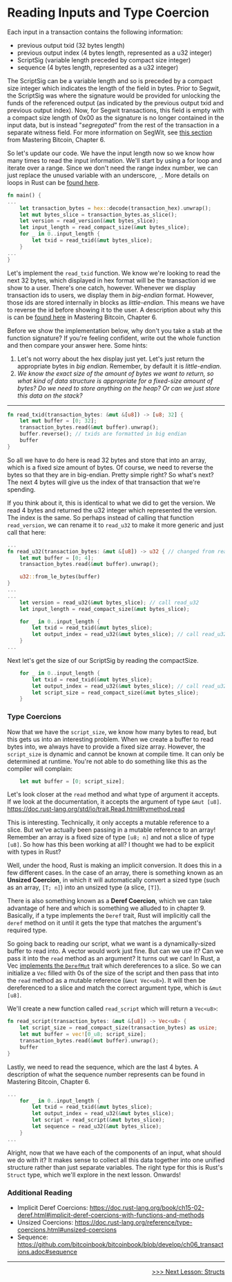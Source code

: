 # Reading Inputs and Type Coercion

Each input in a transaction contains the following information: 
* previous output txid (32 bytes length)
* previous output index (4 bytes length, represented as a u32 integer)
* ScriptSig (variable length preceded by compact size integer)
* sequence (4 bytes length, represented as a u32 integer)

The ScriptSig can be a variable length and so is preceded by a compact size integer which indicates the length of the field in bytes. Prior to Segwit, the ScriptSig was where the signature would be provided for unlocking the funds of the referenced output (as indicated by the previous output txid and previous output index). Now, for Segwit transactions, this field is empty with a compact size length of 0x00 as the signature is no longer contained in the input data, but is instead "*segregated*" from the rest of the transaction in a separate witness field. For more information on SegWit, see [this section](https://github.com/bitcoinbook/bitcoinbook/blob/6d1c26e1640ae32b28389d5ae4caf1214c2be7db/ch06_transactions.adoc#segregated-witness) from Mastering Bitcoin, Chapter 6.

So let's update our code. We have the input length now so we know how many times to read the input information. We'll start by using a for loop and iterate over a range. Since we don't need the range index number, we can just replace the unused variable with an underscore, `_`. More details on loops in Rust can be [found here](https://doc.rust-lang.org/book/ch03-05-control-flow.html#looping-through-a-collection-with-for).

```rust
fn main() {
...
    let transaction_bytes = hex::decode(transaction_hex).unwrap();
    let mut bytes_slice = transaction_bytes.as_slice();
    let version = read_version(&mut bytes_slice);
    let input_length = read_compact_size(&mut bytes_slice);
    for _ in 0..input_length {
        let txid = read_txid(&mut bytes_slice);
    }
...
}
```

Let's implement the `read_txid` function. We know we're looking to read the next 32 bytes, which displayed in hex format will be the transaction id we show to a user. There's one catch, however. Whenever we display transaction ids to users, we display them in *big-endian* format. However, those ids are stored internally in blocks as *little-endian*. This means we have to reverse the id before showing it to the user. A description about why this is can be [found here](https://github.com/bitcoinbook/bitcoinbook/blob/6d1c26e1640ae32b28389d5ae4caf1214c2be7db/ch06_transactions.adoc#internal_and_display_order) in Mastering Bitcoin, Chapter 6.

Before we show the implementation below, why don't you take a stab at the function signature? If you're feeling confident, write out the whole function and then compare your answer here.
Some hints:
1. Let's not worry about the hex display just yet. Let's just return the appropriate bytes in *big endian*. Remember, by default it is *little-endian*.
2. *We know the exact size of the amount of bytes we want to return, so what kind of data structure is appropriate for a fixed-size amount of bytes? Do we need to store anything on the heap? Or can we just store this data on the stack?*

<hr/>

```rust
fn read_txid(transaction_bytes: &mut &[u8]) -> [u8; 32] {
    let mut buffer = [0; 32];
    transaction_bytes.read(&mut buffer).unwrap();
    buffer.reverse(); // txids are formatted in big endian
    buffer
}
```

So all we have to do here is read 32 bytes and store that into an array, which is a fixed size amount of bytes. Of course, we need to reverse the bytes so that they are in big-endian. Pretty simple right? So what's next? The next 4 bytes will give us the index of that transaction that we're spending.

If you think about it, this is identical to what we did to get the version. We read 4 bytes and returned the u32 integer which represented the version. The index is the same. So perhaps instead of calling that function `read_version`, we can rename it to `read_u32` to make it more generic and just call that here:

```rust
...
fn read_u32(transaction_bytes: &mut &[u8]) -> u32 { // changed from read_version
    let mut buffer = [0; 4];
    transaction_bytes.read(&mut buffer).unwrap();

    u32::from_le_bytes(buffer)
}
...
...
    let version = read_u32(&mut bytes_slice); // call read_u32
    let input_length = read_compact_size(&mut bytes_slice);

    for _ in 0..input_length {
        let txid = read_txid(&mut bytes_slice);
        let output_index = read_u32(&mut bytes_slice); // call read_u32
    }
...
```

Next let's get the size of our ScriptSig by reading the compactSize.

```rust
    for _ in 0..input_length {
        let txid = read_txid(&mut bytes_slice);
        let output_index = read_u32(&mut bytes_slice); // call read_u32
        let script_size = read_compact_size(&mut bytes_slice);
    }
```

### Type Coercions

Now that we have the `script_size`, we know how many bytes to read, but this gets us into an interesting problem. When we create a buffer to read bytes into, we always have to provide a fixed size array. However, the `script_size` is dynamic and cannot be known at compile time. It can only be determined at runtime. You're not able to do something like this as the compiler will complain:

```rust
    let mut buffer = [0; script_size];
```

Let's look closer at the `read` method and what type of argument it accepts. If we look at the documentation, it accepts the argument of type `&mut [u8]`. https://doc.rust-lang.org/std/io/trait.Read.html#tymethod.read

This is interesting. Technically, it only accepts a mutable reference to a slice. But we've actually been passing in a mutable reference to an array! Remember an array is a fixed size of type `[u8; n]` and not a slice of type `[u8]`. So how has this been working at all? I thought we had to be explicit with types in Rust?

Well, under the hood, Rust is making an implicit conversion. It does this in a few different cases. In the case of an array, there is something known as an **Unsized Coercion**, in which it will automatically convert a sized type (such as an array, `[T; n]`) into an unsized type (a slice, `[T]`). 

There is also something known as a **Deref Coercion**, which we can take advantage of here and which is something we alluded to in chapter 9. Basically, if a type implements the `Deref` trait, Rust will implicitly call the `deref` method on it until it gets the type that matches the argument's required type.

So going back to reading our script, what we want is a dynamically-sized buffer to read into. A vector would work just fine. But can we use it? Can we pass it into the `read` method as an argument? It turns out we can! In Rust, a Vec [implements the `DerefMut`](https://doc.rust-lang.org/src/alloc/vec/mod.rs.html#2769) trait which dereferences to a slice. So we can initialize a `Vec` filled with 0s of the size of the script and then pass that into the `read` method as a mutable reference (`&mut Vec<u8>`). It will then be dereferenced to a slice and match the correct argument type, which is `&mut [u8]`.

We'll create a new function called `read_script` which will return a `Vec<u8>`:

```rust
fn read_script(transaction_bytes: &mut &[u8]) -> Vec<u8> {
    let script_size = read_compact_size(transaction_bytes) as usize;
    let mut buffer = vec![0_u8; script_size];
    transaction_bytes.read(&mut buffer).unwrap();
    buffer
}
```

Lastly, we need to read the sequence, which are the last 4 bytes. A description of what the sequence number represents can be found in Mastering Bitcoin, Chapter 6.

```rust
...
    for _ in 0..input_length {
        let txid = read_txid(&mut bytes_slice);
        let output_index = read_u32(&mut bytes_slice);
        let script = read_script(&mut bytes_slice);
        let sequence = read_u32(&mut bytes_slice);
    }
...
```

Alright, now that we have each of the components of an input, what should we do with it? It makes sense to collect all this data together into one unified structure rather than just separate variables. The right type for this is Rust's `Struct` type, which we'll explore in the next lesson. Onwards!

### Additional Reading
* Implicit Deref Coercions: https://doc.rust-lang.org/book/ch15-02-deref.html#implicit-deref-coercions-with-functions-and-methods
* Unsized Coercions: https://doc.rust-lang.org/reference/type-coercions.html#unsized-coercions
* Sequence: https://github.com/bitcoinbook/bitcoinbook/blob/develop/ch06_transactions.adoc#sequence

<hr/>

<div>
    <p align="right"><a href="13_structs.md">>>> Next Lesson: Structs</a></p>
</div>
